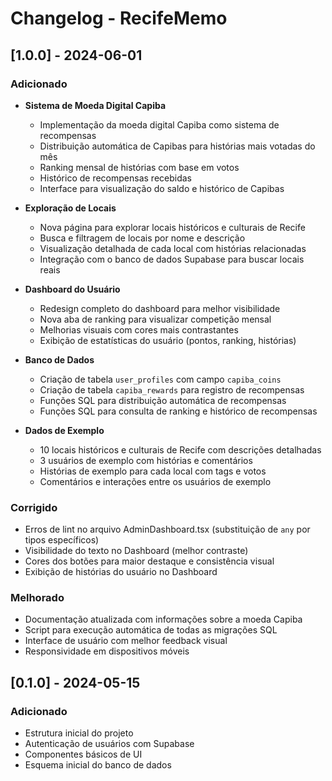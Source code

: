 # Changelog - RecifeMemo

## [1.0.0] - 2024-06-01

### Adicionado

- **Sistema de Moeda Digital Capiba**
  - Implementação da moeda digital Capiba como sistema de recompensas
  - Distribuição automática de Capibas para histórias mais votadas do mês
  - Ranking mensal de histórias com base em votos
  - Histórico de recompensas recebidas
  - Interface para visualização do saldo e histórico de Capibas

- **Exploração de Locais**
  - Nova página para explorar locais históricos e culturais de Recife
  - Busca e filtragem de locais por nome e descrição
  - Visualização detalhada de cada local com histórias relacionadas
  - Integração com o banco de dados Supabase para buscar locais reais

- **Dashboard do Usuário**
  - Redesign completo do dashboard para melhor visibilidade
  - Nova aba de ranking para visualizar competição mensal
  - Melhorias visuais com cores mais contrastantes
  - Exibição de estatísticas do usuário (pontos, ranking, histórias)

- **Banco de Dados**
  - Criação de tabela `user_profiles` com campo `capiba_coins`
  - Criação de tabela `capiba_rewards` para registro de recompensas
  - Funções SQL para distribuição automática de recompensas
  - Funções SQL para consulta de ranking e histórico de recompensas

- **Dados de Exemplo**
  - 10 locais históricos e culturais de Recife com descrições detalhadas
  - 3 usuários de exemplo com histórias e comentários
  - Histórias de exemplo para cada local com tags e votos
  - Comentários e interações entre os usuários de exemplo

### Corrigido

- Erros de lint no arquivo AdminDashboard.tsx (substituição de `any` por tipos específicos)
- Visibilidade do texto no Dashboard (melhor contraste)
- Cores dos botões para maior destaque e consistência visual
- Exibição de histórias do usuário no Dashboard

### Melhorado

- Documentação atualizada com informações sobre a moeda Capiba
- Script para execução automática de todas as migrações SQL
- Interface de usuário com melhor feedback visual
- Responsividade em dispositivos móveis

## [0.1.0] - 2024-05-15

### Adicionado

- Estrutura inicial do projeto
- Autenticação de usuários com Supabase
- Componentes básicos de UI
- Esquema inicial do banco de dados 